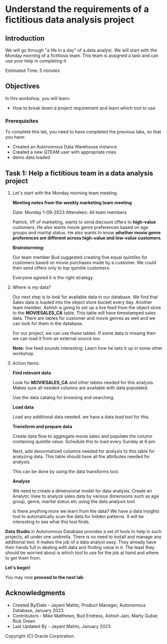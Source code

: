 # Understand the requirements of a fictitious data analysis project


## Introduction

We will go through "a life in a day" of a data analyst. We will start with the Monday morning of a fictitious team. This team is assigned a task and can use your help in completing it.

Estimated Time: 5 minutes


## Objectives

In this workshop, you will learn:
-	How to break down a project requirement and learn which tool to use

### Prerequisites

To complete this lab, you need to have completed the previous labs, so that you have:

- Created an Autonomous Data Warehouse instance
- Created a new QTEAM user with appropriate roles
- demo data loaded


## Task 1: Help a fictitious team in a data analysis project

1.  Let's start with the Monday morning team meeting.
    
    **Meeting notes from the weekly marketing team meeting**
    
    Date: Monday 1-09-2023
    Attendees: All team members
    
    Patrick, VP of marketing, wants to send discount offers to **high-value** customers. 
    He also wants movie genre preferences based on age groups and
    marital status. He also wants to know **whether movie genre preferences
    are different across high-value and low-value customers**.
    
    **Brainstorming:**

    Our team member Bud suggested creating five equal quintiles for customers based on movie
    purchases made by a customer. We could then send offers only to top quintile customers.
    
    Everyone agreed it is the right strategy.

2.  Where is my data?
    
    Our next step is to look for available data in our database. We find that
    Sales data is loaded into the object store bucket every day. Another team member, Ashish
    is going to set up a live feed from the object store to the **MOVIESALES_CA**
    table. This table will have timestamped sales data. There are tables for
    customer and movie genres as well and we can look for them in the database.

    For our project, we can use these tables. If some data is missing then we can load it from
    an external source too.

    **Note:** live feed sounds interesting. Learn how he sets it up in some other workshop.

3.  Action Items:

    **Find relevant data**

    Look for **MOVIESALES_CA** and other tables needed for this analysis. Makes 
    sure all needed columns are available with data populated.

    Use the data catalog for browsing and searching.
    
    **Load data**

    Load any additional data needed. we have a data load tool for this.
    
    **Transform and prepare data**

    Create data flow to aggregate movie sales and populate the column containing quintile value. 
    Schedule this to load every Sunday at 9 pm.

    Next, add denormalized columns needed for analysis to this table for
    analyzing data. This table should have all the attributes needed for
    analysis.

    This can be done by using the data transforms tool.
    
    **Analyze**

    We need to create a dimensional model for data analysis.
    Create an Analytic View to analyze sales data by various dimensions such as age group, genre, marital status etc 
    using the data analysis tool.

    Is there anything more we learn from the data? We have a data insights tool to automatically
    scan the data for hidden patterns. It will be interesting to see what this tool finds.


**Data Studio** in Autonomous Database provides a set of tools to help in such projects, all under one umbrella. There
is no need to install and manage any additional tool. It makes the job of a data analyst easy. They 
already have their hands full in dealing with data and finding value in it. The least they should
be worried about is which tool to use for the job at hand and where to get them from.

**Let's begin!** 

You may now **proceed to the next lab**.

## Acknowledgments

- Created By/Date - Jayant Mahto, Product Manager, Autonomous Database, January 2023
- Contributors - Mike Matthews, Bud Endress, Ashish Jain, Marty Gubar, Rick Green
- Last Updated By - Jayant Mahto, January 2023


Copyright (C)  Oracle Corporation.